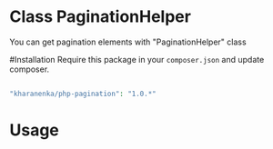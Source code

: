 # Class PaginationHelper
 
 You can get pagination elements with "PaginationHelper" class
 
#Installation
Require this package in your `composer.json` and update composer.
 
```php

"kharanenka/php-pagination": "1.0.*"

```

# Usage

```php
```